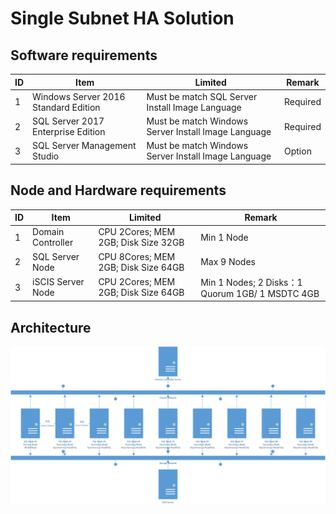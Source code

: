 # Single Subnet HA Solution

## Software requirements
| ID | Item | Limited | Remark |
| --- | --- | --- | --- |
| 1 | Windows Server 2016 Standard Edition | Must be match SQL Server Install Image Language | Required |
| 2 | SQL Server 2017 Enterprise Edition | Must be match Windows Server Install Image Language | Required |
| 3 | SQL Server Management Studio | Must be match Windows Server Install Image Language | Option |
## Node and Hardware requirements
| ID | Item | Limited | Remark |
| --- | --- | --- | --- |
| 1 | Domain Controller | CPU 2Cores; MEM 2GB; Disk Size 32GB | Min 1 Node |
| 2 | SQL Server Node | CPU 8Cores; MEM 2GB; Disk Size 64GB | Max 9 Nodes |
| 3 | iSCIS Server Node | CPU 2Cores; MEM 2GB; Disk Size 64GB | Min 1 Nodes; 2 Disks：1 Quorum 1GB/ 1 MSDTC 4GB |
## Architecture
![](./pictures/domain-single-subnet-ha.png)


